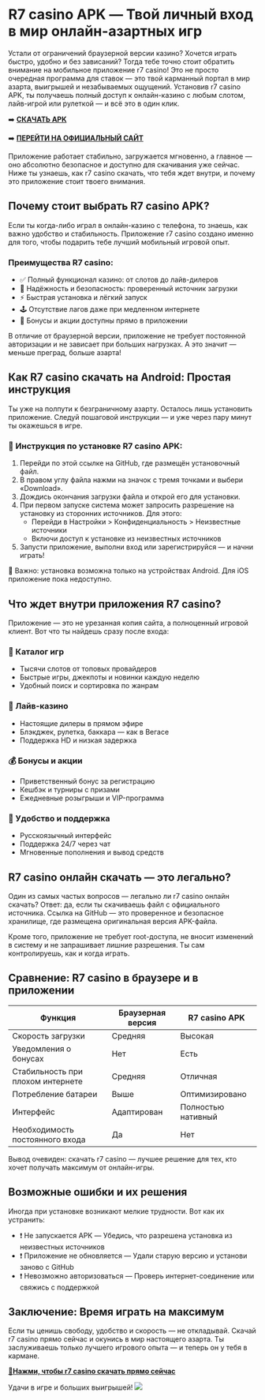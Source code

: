 
# R7 casino APK — Твой личный вход в мир онлайн-азартных игр

Устали от ограничений браузерной версии казино? Хочется играть быстро, удобно и без зависаний? Тогда тебе точно стоит обратить внимание на мобильное приложение r7 casino! Это не просто очередная программа для ставок — это твой карманный портал в мир азарта, выигрышей и незабываемых ощущений. Установив r7 casino APK, ты получаешь полный доступ к онлайн-казино с любым слотом, лайв-игрой или рулеткой — и всё это в один клик.

➡️ **[СКАЧАТЬ APK](https://github.com/parbrir/arkadadownapp/blob/main/ArkadaCasino.apk "СКАЧАТЬ APK")**

➡️ **[ПЕРЕЙТИ НА ОФИЦИАЛЬНЫЙ САЙТ](https://clck.ru/3Mmm8s "ПЕРЕЙТИ НА ОФИЦИАЛЬНЫЙ САЙТ")**

Приложение работает стабильно, загружается мгновенно, а главное — оно абсолютно безопасное и доступно для скачивания уже сейчас. Ниже ты узнаешь, как r7 casino скачать, что тебя ждет внутри, и почему это приложение стоит твоего внимания.

## Почему стоит выбрать R7 casino APK?

Если ты когда-либо играл в онлайн-казино с телефона, то знаешь, как важно удобство и стабильность. Приложение r7 casino создано именно для того, чтобы подарить тебе лучший мобильный игровой опыт.

### Преимущества R7 casino:

- ✅ Полный функционал казино: от слотов до лайв-дилеров  
- 🔐 Надёжность и безопасность: проверенный источник загрузки  
- ⚡ Быстрая установка и лёгкий запуск  
- 🕹️ Отсутствие лагов даже при медленном интернете  
- 🎁 Бонусы и акции доступны прямо в приложении  

В отличие от браузерной версии, приложение не требует постоянной авторизации и не зависает при больших нагрузках. А это значит — меньше преград, больше азарта!

## Как R7 casino скачать на Android: Простая инструкция

Ты уже на полпути к безграничному азарту. Осталось лишь установить приложение. Следуй пошаговой инструкции — и уже через пару минут ты окажешься в игре.

### 🔽 Инструкция по установке R7 casino APK:

1. Перейди по этой ссылке на GitHub, где размещён установочный файл.  
2. В правом углу файла нажми на значок с тремя точками и выбери «Download».  
3. Дождись окончания загрузки файла и открой его для установки.  
4. При первом запуске система может запросить разрешение на установку из сторонних источников. Для этого:
   - Перейди в Настройки > Конфиденциальность > Неизвестные источники  
   - Включи доступ к установке из неизвестных источников  
5. Запусти приложение, выполни вход или зарегистрируйся — и начни играть!

📌 Важно: установка возможна только на устройствах Android. Для iOS приложение пока недоступно.

## Что ждет внутри приложения R7 casino?

Приложение — это не урезанная копия сайта, а полноценный игровой клиент. Вот что ты найдешь сразу после входа:

### 🎰 Каталог игр

- Тысячи слотов от топовых провайдеров  
- Быстрые игры, джекпоты и новинки каждую неделю  
- Удобный поиск и сортировка по жанрам  

### 🎥 Лайв-казино

- Настоящие дилеры в прямом эфире  
- Блэкджек, рулетка, баккара — как в Вегасе  
- Поддержка HD и низкая задержка  

### 💰 Бонусы и акции

- Приветственный бонус за регистрацию  
- Кешбэк и турниры с призами  
- Ежедневные розыгрыши и VIP-программа  

### 🔧 Удобство и поддержка

- Русскоязычный интерфейс  
- Поддержка 24/7 через чат  
- Мгновенные пополнения и вывод средств  

## R7 casino онлайн скачать — это легально?

Один из самых частых вопросов — легально ли r7 casino онлайн скачать? Ответ: да, если ты скачиваешь файл с официального источника. Ссылка на GitHub — это проверенное и безопасное хранилище, где размещена оригинальная версия APK-файла.

Кроме того, приложение не требует root-доступа, не вносит изменений в систему и не запрашивает лишние разрешения. Ты сам контролируешь, как и когда играть.

## Сравнение: R7 casino в браузере и в приложении

| Функция | Браузерная версия | R7 casino APK |
|--------|------------------|----------------|
| Скорость загрузки | Средняя | Высокая |
| Уведомления о бонусах | Нет | Есть |
| Стабильность при плохом интернете | Средняя | Отличная |
| Потребление батареи | Выше | Оптимизировано |
| Интерфейс | Адаптирован | Полностью нативный |
| Необходимость постоянного входа | Да | Нет |

Вывод очевиден: скачать r7 casino — лучшее решение для тех, кто хочет получать максимум от онлайн-игры.

## Возможные ошибки и их решения

Иногда при установке возникают мелкие трудности. Вот как их устранить:

- ❗ Не запускается APK — Убедись, что разрешена установка из неизвестных источников  
- ❗ Приложение не обновляется — Удали старую версию и установи заново с GitHub  
- ❗ Невозможно авторизоваться — Проверь интернет-соединение или свяжись с поддержкой  

## Заключение: Время играть на максимум

Если ты ценишь свободу, удобство и скорость — не откладывай. Скачай r7 casino прямо сейчас и окунись в мир настоящего азарта. Ты заслуживаешь только лучшего игрового опыта — и теперь он у тебя в кармане.

**[🔗Нажми, чтобы r7 casino скачать прямо сейчас](https://github.com/parbrir/arkadadownapp/blob/main/ArkadaCasino.apk)**

Удачи в игре и больших выигрышей!
[![](https://i.ibb.co/zTCT2pZY/photo-2024-04-23-02-26-34.jpg)](https://clck.ru/3Mmm8s)
